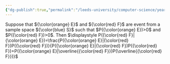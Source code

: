 ```yaml
---
{"dg-publish":true,"permalink":"/leeds-university/computer-science/year-1/discrete-mathematics/2-discrete-probability-theory/theorems/theorem-2-4/","tags":["Theorem"]}
---
```


Suppose that ${\color{orange} E}$ and ${\color{red} F}$ are event from a sample space ${\color{blue} S}$ such that $P({\color{orange} E})>0$ and $P({\color{red} F})>0$. Then
$\displaystyle P({\color{red} F}|{\color{orange} E})=\frac{P({\color{orange} E}|{\color{red} F})P({\color{red} F})}{P({\color{orange} E}|{\color{red} F})P({\color{red} F})+P({\color{orange} E}|\overline{{\color{red} F}})P(\overline{{\color{red} F}})}$
